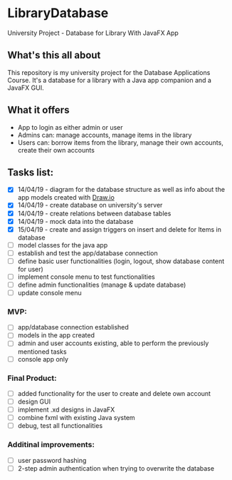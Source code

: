 # LibraryDatabase
University Project - Database for Library With JavaFX App

## What's this all about
This repository is my university project for the Database Applications Course. It's a database for a library with a Java app companion and a JavaFX GUI.

## What it offers
- App to login as either admin or user
- Admins can: manage accounts, manage items in the library
- Users can: borrow items from the library, manage their own accounts, create their own accounts

## Tasks list:
- [x] 14/04/19 - diagram for the database structure as well as info about the app models created with [Draw.io](https://www.draw.io/)
- [x] 14/04/19 - create database on university's server
- [x] 14/04/19 - create relations between database tables 
- [x] 14/04/19 - mock data into the database
- [x] 15/04/19 - create and assign triggers on insert and delete for Items in database
- [ ] model classes for the java app
- [ ] establish and test the app/database connection
- [ ] define basic user functionalities (login, logout, show database content for user)
- [ ] implement console menu to test functionalities
- [ ] define admin functionalities (manage & update database)
- [ ] update console menu

### MVP: 
- [ ] app/database connection established
- [ ] models in the app created
- [ ] admin and user accounts existing, able to perform the previously mentioned tasks
- [ ] console app only

### Final Product:
- [ ] added functionality for the user to create and delete own account
- [ ] design GUI
- [ ] implement .xd designs in JavaFX
- [ ] combine fxml with existing Java system
- [ ] debug, test all functionalities

### Additinal improvements:
- [ ] user password hashing
- [ ] 2-step admin authentication when trying to overwrite the database
